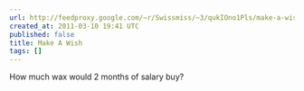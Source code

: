 ```yaml
---
url: http://feedproxy.google.com/~r/Swissmiss/~3/qukIOno1Pls/make-a-wish.html
created_at: 2011-03-10 19:41 UTC
published: false
title: Make A Wish
tags: []
---
```


How much wax would 2 months of salary buy?
